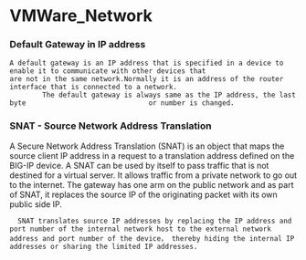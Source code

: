 # VMWare_Network


### Default Gateway in IP address

    A default gateway is an IP address that is specified in a device to enable it to communicate with other devices that 
    are not in the same network.Normally it is an address of the router interface that is connected to a network. 
            The default gateway is always same as the IP address, the last byte                              or number is changed.

### SNAT - Source Network Address Translation

A Secure Network Address Translation (SNAT) is an object that maps the source client IP address in a request to a translation address defined on the BIG-IP device. A SNAT can be used by itself to pass traffic that is not destined for a virtual server. It  allows traffic from a private network to go out to the internet. The gateway has one arm on the public network and as part of SNAT, it replaces the source IP of the originating packet with its own public side IP.

      SNAT translates source IP addresses by replacing the IP address and port number of the internal network host to the external network address and port number of the device， thereby hiding the internal IP addresses or sharing the limited IP addresses.
